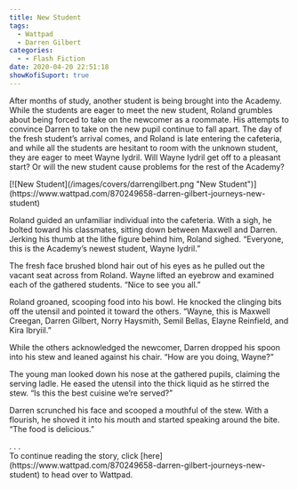 ```yaml
---
title: New Student
tags:
  - Wattpad
  - Darren Gilbert
categories:
  - - Flash Fiction
date: 2020-04-20 22:51:18
showKofiSuport: true
---
```


After months of study, another student is being brought into the Academy. While the students are eager to meet the new student, Roland grumbles about being forced to take on the newcomer as a roommate. His attempts to convince Darren to take on the new pupil continue to fall apart. The day of the fresh student’s arrival comes, and Roland is late entering the cafeteria, and while all the students are hesitant to room with the unknown student, they are eager to meet Wayne Iydril.<!-- more --> Will Wayne Iydril get off to a pleasant start? Or will the new student cause problems for the rest of the Academy?

<div class="center">[![New Student](/images/covers/darrengilbert.png "New Student")](https://www.wattpad.com/870249658-darren-gilbert-journeys-new-student)</div>

Roland guided an unfamiliar individual into the cafeteria. With a sigh, he bolted toward his classmates, sitting down between Maxwell and Darren. Jerking his thumb at the lithe figure behind him, Roland sighed. “Everyone, this is the Academy’s newest student, Wayne Iydril.”

The fresh face brushed blond hair out of his eyes as he pulled out the vacant seat across from Roland. Wayne lifted an eyebrow and examined each of the gathered students. “Nice to see you all.”

Roland groaned, scooping food into his bowl. He knocked the clinging bits off the utensil and pointed it toward the others. “Wayne, this is Maxwell Creegan, Darren Gilbert, Norry Haysmith, Semil Bellas, Elayne Reinfield, and Kira Ibryiil.”

While the others acknowledged the newcomer, Darren dropped his spoon into his stew and leaned against his chair. “How are you doing, Wayne?”

The young man looked down his nose at the gathered pupils, claiming the serving ladle. He eased the utensil into the thick liquid as he stirred the stew. “Is this the best cuisine we’re served?”

Darren scrunched his face and scooped a mouthful of the stew. With a flourish, he shoved it into his mouth and started speaking around the bite. “The food is delicious.”

<div class="center story-ellipses">
.
.
.
</div><div class="center">To continue reading the story, click [here](https://www.wattpad.com/870249658-darren-gilbert-journeys-new-student) to head over to Wattpad.</div>